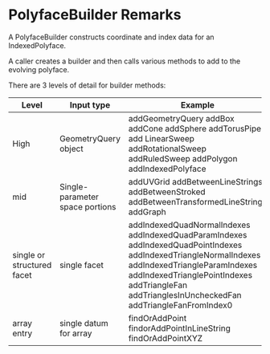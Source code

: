 
# PolyfaceBuilder Remarks

A PolyfaceBuilder constructs coordinate and index data for an IndexedPolyface.

A caller creates a builder and then calls various methods to add to the evolving polyface.

There are 3 levels of detail for builder methods:





| Level | Input type | Example | Actions |
|---------------|-------------------|--------------|--------------|
| High | GeometryQuery object  | addGeometryQuery addBox addCone addSphere addTorusPipe add LinearSweep addRotationalSweep addRuledSweep addPolygon addIndexedPolyface | call mid- or low- level methods for major parts (sides, caps) of the geometry query. |
| mid | Single-parameter space portions  | addUVGrid addBetweenLineStrings addBetweenStroked addBetweenTransformedLineStrings addGraph | enumerate quad and triangles in the grid/circle/polygon |
| single or structured facet | single facet | addIndexedQuadNormalIndexes addIndexedQuadParamIndexes addIndexedQuadPointIndexes addIndexedTriangleNormalIndexes addIndexedTriangleParamIndexes addIndexedTrianglePointIndexes addTriangleFan addTrianglesInUncheckedFan addTriangleFanFromIndex0 | multiple inserts to arrays |
| array entry | single datum for array | findOrAddPoint findorAddPointInLineString findOrAddPointXYZ | |

